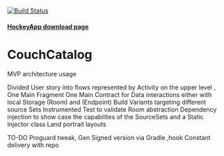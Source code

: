 
[![Build Status](https://travis-ci.org/soulrainx/CouchCatalog.svg?branch=master)](https://travis-ci.org/soulrainx/CouchCatalog)

#### [HockeyApp download page](https://rink.hockeyapp.net/apps/559ad5c35e78469a85d50c2c43c065b4/app_versions/1)

# CouchCatalog

MVP architecture usage

Divided User story into flows represented by Activity on the upper level , One Main Fragment 
One Main Contract for Data interactions either with local Storage (Room) and (Endpoint)
Build Variants targeting different source Sets 
Instrumented Test to validate Room abstraction 
Dependency injection to show case the capabilites of the SourceSets and a Static Injector class
Land portrait layouts 

TO-DO Proguard tweak, Gen Signed version via Gradle ,hook Constant delivery with repo

